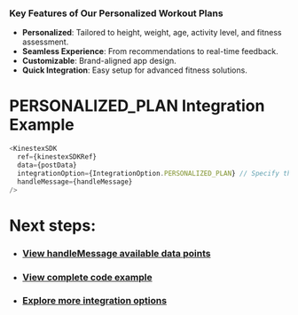 ### Key Features of Our Personalized Workout Plans

- **Personalized**: Tailored to height, weight, age, activity level, and fitness assessment.
- **Seamless Experience**: From recommendations to real-time feedback.
- **Customizable**: Brand-aligned app design.
- **Quick Integration**: Easy setup for advanced fitness solutions.


# **PERSONALIZED_PLAN Integration Example**

```ts
<KinestexSDK 
  ref={kinestexSDKRef}
  data={postData} 
  integrationOption={IntegrationOption.PERSONALIZED_PLAN} // Specify the integration option here
  handleMessage={handleMessage} 
/>
``` 

# Next steps:
- ### [View handleMessage available data points](../../data.md)
- ### [View complete code example](../../examples/personalized-plan.md)
- ### [Explore more integration options](../overview.md)
